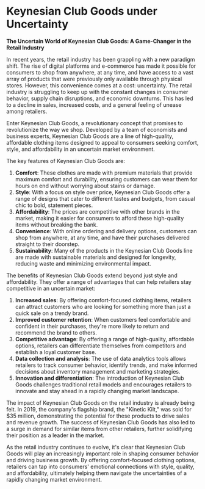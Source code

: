 # Keynesian Club Goods under Uncertainty

**The Uncertain World of Keynesian Club Goods: A Game-Changer in the Retail Industry**

In recent years, the retail industry has been grappling with a new paradigm shift. The rise of digital platforms and e-commerce has made it possible for consumers to shop from anywhere, at any time, and have access to a vast array of products that were previously only available through physical stores. However, this convenience comes at a cost: uncertainty. The retail industry is struggling to keep up with the constant changes in consumer behavior, supply chain disruptions, and economic downturns. This has led to a decline in sales, increased costs, and a general feeling of unease among retailers.

Enter Keynesian Club Goods, a revolutionary concept that promises to revolutionize the way we shop. Developed by a team of economists and business experts, Keynesian Club Goods are a line of high-quality, affordable clothing items designed to appeal to consumers seeking comfort, style, and affordability in an uncertain market environment.

The key features of Keynesian Club Goods are:

1. **Comfort**: These clothes are made with premium materials that provide maximum comfort and durability, ensuring customers can wear them for hours on end without worrying about stains or damage.
2. **Style**: With a focus on style over price, Keynesian Club Goods offer a range of designs that cater to different tastes and budgets, from casual chic to bold, statement pieces.
3. **Affordability**: The prices are competitive with other brands in the market, making it easier for consumers to afford these high-quality items without breaking the bank.
4. **Convenience**: With online ordering and delivery options, customers can shop from anywhere, at any time, and have their purchases delivered straight to their doorstep.
5. **Sustainability**: Many of the products in the Keynesian Club Goods line are made with sustainable materials and designed for longevity, reducing waste and minimizing environmental impact.

The benefits of Keynesian Club Goods extend beyond just style and affordability. They offer a range of advantages that can help retailers stay competitive in an uncertain market:

1. **Increased sales**: By offering comfort-focused clothing items, retailers can attract customers who are looking for something more than just a quick sale on a trendy brand.
2. **Improved customer retention**: When customers feel comfortable and confident in their purchases, they're more likely to return and recommend the brand to others.
3. **Competitive advantage**: By offering a range of high-quality, affordable options, retailers can differentiate themselves from competitors and establish a loyal customer base.
4. **Data collection and analysis**: The use of data analytics tools allows retailers to track consumer behavior, identify trends, and make informed decisions about inventory management and marketing strategies.
5. **Innovation and differentiation**: The introduction of Keynesian Club Goods challenges traditional retail models and encourages retailers to innovate and stay ahead in a rapidly changing market landscape.

The impact of Keynesian Club Goods on the retail industry is already being felt. In 2019, the company's flagship brand, the "Kinetic Kilt," was sold for $35 million, demonstrating the potential for these products to drive sales and revenue growth. The success of Keynesian Club Goods has also led to a surge in demand for similar items from other retailers, further solidifying their position as a leader in the market.

As the retail industry continues to evolve, it's clear that Keynesian Club Goods will play an increasingly important role in shaping consumer behavior and driving business growth. By offering comfort-focused clothing options, retailers can tap into consumers' emotional connections with style, quality, and affordability, ultimately helping them navigate the uncertainties of a rapidly changing market environment.
